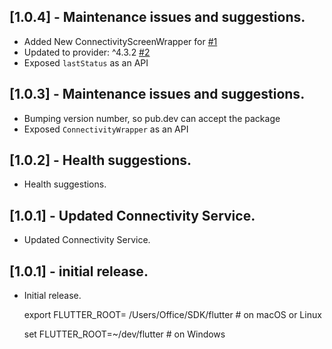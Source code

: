 ## [1.0.4] - Maintenance issues and suggestions.

- Added New ConnectivityScreenWrapper for [#1](https://github.com/ajaynonstopio/connectivity_wrapper/issues/1)
- Updated to  provider: ^4.3.2 [#2](https://github.com/ajaynonstopio/connectivity_wrapper/issues/2)
- Exposed `lastStatus` as an API

## [1.0.3] - Maintenance issues and suggestions.

- Bumping version number, so pub.dev can accept the package
- Exposed `ConnectivityWrapper` as an API

## [1.0.2] - Health suggestions.

- Health suggestions.

## [1.0.1] - Updated Connectivity Service.

- Updated Connectivity Service.

## [1.0.1] - initial release.

- Initial release.



   export FLUTTER_ROOT= /Users/Office/SDK/flutter  # on macOS or Linux

   set FLUTTER_ROOT=~/dev/flutter     # on Windows
